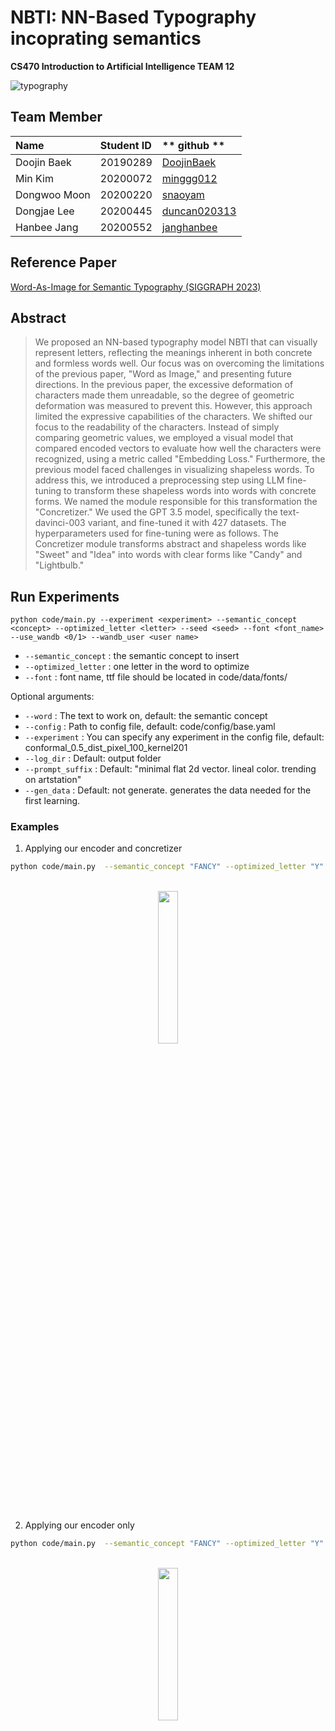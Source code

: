 # NBTI: NN-Based Typography incoprating semantics

**CS470 Introduction to Artificial Intelligence TEAM 12**

![typography](https://github.com/DoojinBaek/CS470_Word_As_Image/assets/104518532/9ba2b4cf-9676-415d-91aa-cd7ac7c60c56)

## Team Member

| **Name**       | **Student ID** | ** github ** |
| :------------- | :------------- | :------------|
| Doojin Baek    | 20190289       | [DoojinBaek][doojin link] |
| Min Kim        | 20200072       | [minggg012][minggg012 link] |
| Dongwoo Moon   | 20200220       | [snaoyam][dongwoo link] |
| Dongjae Lee    | 20200445       | [duncan020313][dongjae link] |
| Hanbee Jang    | 20200552       | [janghanbee][janghanbee link] |

[doojin link]: https://github.com/DoojinBaek
[minggg012 link]: https://github.com/minggg012
[dongwoo link]: https://github.com/snaoyam
[dongjae link]: https://github.com/duncan020313
[janghanbee link]: https://github.com/janghanbee

## Reference Paper
[Word-As-Image for Semantic Typography (SIGGRAPH 2023)](https://github.com/Shiriluz/Word-As-Image/tree/main)

## Abstract

>We proposed an NN-based typography model NBTI that can visually represent letters, reflecting the meanings inherent in both concrete and formless words well.
Our focus was on overcoming the limitations of the previous paper, "Word as Image," and presenting future directions. In the previous paper, the excessive deformation of characters made them unreadable, so the degree of geometric deformation was measured to prevent this. However, this approach limited the expressive capabilities of the characters. We shifted our focus to the readability of the characters. Instead of simply comparing geometric values, we employed a visual model that compared encoded vectors to evaluate how well the characters were recognized, using a metric called "Embedding Loss."
Furthermore, the previous model faced challenges in visualizing shapeless words. To address this, we introduced a preprocessing step using LLM fine-tuning to transform these shapeless words into words with concrete forms. We named the module responsible for this transformation the "Concretizer." We used the GPT 3.5 model, specifically the text-davinci-003 variant, and fine-tuned it with 427 datasets. The hyperparameters used for fine-tuning were as follows. The Concretizer module transforms abstract and shapeless words like "Sweet" and "Idea" into words with clear forms like "Candy" and "Lightbulb."



## Run Experiments

```
python code/main.py --experiment <experiment> --semantic_concept <concept> --optimized_letter <letter> --seed <seed> --font <font_name> --use_wandb <0/1> --wandb_user <user name> 
```


* ```--semantic_concept``` : the semantic concept to insert
* ```--optimized_letter``` : one letter in the word to optimize
* ```--font``` : font name, ttf file should be located in code/data/fonts/

Optional arguments:
* ```--word``` : The text to work on, default: the semantic concept
* ```--config``` : Path to config file, default: code/config/base.yaml
* ```--experiment``` : You can specify any experiment in the config file, default: conformal_0.5_dist_pixel_100_kernel201
* ```--log_dir``` : Default: output folder
* ```--prompt_suffix``` : Default: "minimal flat 2d vector. lineal color. trending on artstation"
* ```--gen_data``` : Default: not generate. generates the data needed for the first learning.


### Examples
1. Applying our encoder and concretizer
```bash
python code/main.py  --semantic_concept "FANCY" --optimized_letter "Y" --font "KaushanScript-Regular" --abstract "TRUE"
```
<br>
<div align="center">
    <img src="https://github.com/DoojinBaek/CS470_Word_As_Image/assets/104518532/c01ca0ed-9f4f-4fa2-b9d5-d83bef37dc4c" width="25%">
</div>
<br>

2. Applying our encoder only
```bash
python code/main.py  --semantic_concept "FANCY" --optimized_letter "Y" --font "KaushanScript-Regular" --abstract "FALSE"
```
<br>
<div align="center">
  <img src="https://github.com/DoojinBaek/CS470_Word_As_Image/assets/104518532/df88eeee-44de-44e3-b665-76a5fa957c8a" width="25%">
</div>

